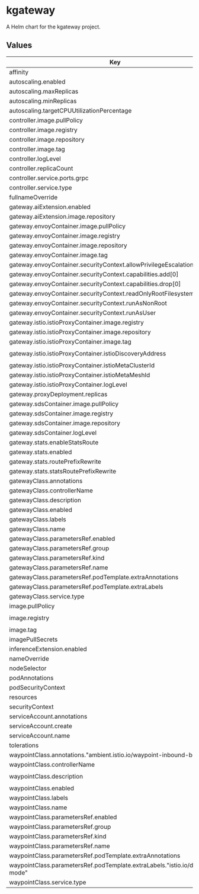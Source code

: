 # kgateway

A Helm chart for the kgateway project.

## Values

| Key | Type | Default | Description |
|-----|------|---------|-------------|
| affinity | object | `{}` |  |
| autoscaling.enabled | bool | `false` |  |
| autoscaling.maxReplicas | int | `100` |  |
| autoscaling.minReplicas | int | `1` |  |
| autoscaling.targetCPUUtilizationPercentage | int | `80` |  |
| controller.image.pullPolicy | string | `"IfNotPresent"` |  |
| controller.image.registry | string | `""` |  |
| controller.image.repository | string | `"kgateway"` |  |
| controller.image.tag | string | `""` |  |
| controller.logLevel | string | `"info"` |  |
| controller.replicaCount | int | `1` |  |
| controller.service.ports.grpc | int | `9977` |  |
| controller.service.type | string | `"ClusterIP"` |  |
| fullnameOverride | string | `""` |  |
| gateway.aiExtension.enabled | bool | `false` |  |
| gateway.aiExtension.image.repository | string | `"kgateway-ai-extension"` |  |
| gateway.envoyContainer.image.pullPolicy | string | `"IfNotPresent"` |  |
| gateway.envoyContainer.image.registry | string | `""` |  |
| gateway.envoyContainer.image.repository | string | `"envoy-wrapper"` |  |
| gateway.envoyContainer.image.tag | string | `""` |  |
| gateway.envoyContainer.securityContext.allowPrivilegeEscalation | bool | `false` |  |
| gateway.envoyContainer.securityContext.capabilities.add[0] | string | `"NET_BIND_SERVICE"` |  |
| gateway.envoyContainer.securityContext.capabilities.drop[0] | string | `"ALL"` |  |
| gateway.envoyContainer.securityContext.readOnlyRootFilesystem | bool | `true` |  |
| gateway.envoyContainer.securityContext.runAsNonRoot | bool | `true` |  |
| gateway.envoyContainer.securityContext.runAsUser | int | `10101` |  |
| gateway.istio.istioProxyContainer.image.registry | string | `"docker.io/istio"` |  |
| gateway.istio.istioProxyContainer.image.repository | string | `"proxyv2"` |  |
| gateway.istio.istioProxyContainer.image.tag | string | `"1.22.0"` |  |
| gateway.istio.istioProxyContainer.istioDiscoveryAddress | string | `"istiod.istio-system.svc:15012"` |  |
| gateway.istio.istioProxyContainer.istioMetaClusterId | string | `"Kubernetes"` |  |
| gateway.istio.istioProxyContainer.istioMetaMeshId | string | `"cluster.local"` |  |
| gateway.istio.istioProxyContainer.logLevel | string | `"warning"` |  |
| gateway.proxyDeployment.replicas | int | `1` |  |
| gateway.sdsContainer.image.pullPolicy | string | `"IfNotPresent"` |  |
| gateway.sdsContainer.image.registry | string | `""` |  |
| gateway.sdsContainer.image.repository | string | `"sds"` |  |
| gateway.sdsContainer.logLevel | string | `"info"` |  |
| gateway.stats.enableStatsRoute | bool | `true` |  |
| gateway.stats.enabled | bool | `true` |  |
| gateway.stats.routePrefixRewrite | string | `"/stats/prometheus"` |  |
| gateway.stats.statsRoutePrefixRewrite | string | `"/stats"` |  |
| gatewayClass.annotations | object | `{}` |  |
| gatewayClass.controllerName | string | `"kgateway.dev/kgateway"` |  |
| gatewayClass.description | string | `"kgateway controller"` |  |
| gatewayClass.enabled | bool | `true` |  |
| gatewayClass.labels | object | `{}` |  |
| gatewayClass.name | string | `"kgateway"` |  |
| gatewayClass.parametersRef.enabled | bool | `true` |  |
| gatewayClass.parametersRef.group | string | `"gateway.kgateway.dev"` |  |
| gatewayClass.parametersRef.kind | string | `"GatewayParameters"` |  |
| gatewayClass.parametersRef.name | string | `"kgateway"` |  |
| gatewayClass.parametersRef.podTemplate.extraAnnotations | object | `{}` |  |
| gatewayClass.parametersRef.podTemplate.extraLabels | object | `{}` |  |
| gatewayClass.service.type | string | `"LoadBalancer"` |  |
| image.pullPolicy | string | `"IfNotPresent"` |  |
| image.registry | string | `"cr.kgateway.dev/kgateway-dev"` |  |
| image.tag | string | `""` |  |
| imagePullSecrets | list | `[]` |  |
| inferenceExtension.enabled | bool | `false` |  |
| nameOverride | string | `""` |  |
| nodeSelector | object | `{}` |  |
| podAnnotations | object | `{}` |  |
| podSecurityContext | object | `{}` |  |
| resources | object | `{}` |  |
| securityContext | object | `{}` |  |
| serviceAccount.annotations | object | `{}` |  |
| serviceAccount.create | bool | `true` |  |
| serviceAccount.name | string | `""` |  |
| tolerations | list | `[]` |  |
| waypointClass.annotations."ambient.istio.io/waypoint-inbound-binding" | string | `"PROXY/15088"` |  |
| waypointClass.controllerName | string | `"kgateway.dev/kgateway"` |  |
| waypointClass.description | string | `"kgateway waypoint controller"` |  |
| waypointClass.enabled | bool | `true` |  |
| waypointClass.labels | object | `{}` |  |
| waypointClass.name | string | `"kgateway-waypoint"` |  |
| waypointClass.parametersRef.enabled | bool | `true` |  |
| waypointClass.parametersRef.group | string | `"gateway.kgateway.dev"` |  |
| waypointClass.parametersRef.kind | string | `"GatewayParameters"` |  |
| waypointClass.parametersRef.name | string | `"kgateway-waypoint"` |  |
| waypointClass.parametersRef.podTemplate.extraAnnotations | object | `{}` |  |
| waypointClass.parametersRef.podTemplate.extraLabels."istio.io/dataplane-mode" | string | `"ambient"` |  |
| waypointClass.service.type | string | `"ClusterIP"` |  |
